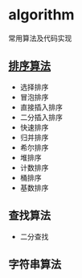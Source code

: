 # algorithm
常用算法及代码实现

## [排序算法](./Sort)

- 选择排序
- 冒泡排序
- 直接插入排序
- 二分插入排序
- 快速排序
- 归并排序
- 希尔排序
- 堆排序
- 计数排序
- 桶排序
- 基数排序

## 查找算法

- 二分查找

## 字符串算法
